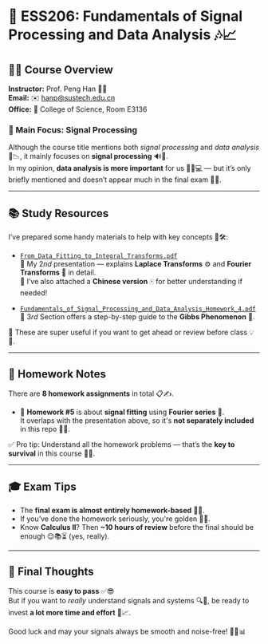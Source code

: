 # 📡 ESS206: Fundamentals of Signal Processing and Data Analysis 🎶📈

## 👨‍🏫 Course Overview

**Instructor:** Prof. Peng Han 👨‍🔬  
**Email:** ✉️ hanp@sustech.edu.cn  
**Office:** 🏢 College of Science, Room E3136  

### 🎯 Main Focus: Signal Processing

Although the course title mentions both *signal processing* and *data analysis* 🧠📉, it mainly focuses on **signal processing** 🔊📐.  
In my opinion, **data analysis is more important** for us 🤷‍♂️💻 — but it’s only briefly mentioned and doesn’t appear much in the final exam 😤📄.

---

## 📚 Study Resources

I’ve prepared some handy materials to help with key concepts 📖🛠️:

- [`From_Data_Fitting_to_Integral_Transforms.pdf`](https://github.com/JIhaozheng/SUSTech_ESS_Course_Materials/blob/main/ESS206%20Fundamentals%20of%20Signal%20Processing%20and%20Data%20Analysis/presentation/From_Data_Fitting_to_Integral_Transforms.pdf)  
🧾 My $2nd$ presentation — explains **Laplace Transforms** ⚙️ and **Fourier Transforms** 🎵 in detail.  
📄 I’ve also attached a **Chinese version** 🀄 for better understanding if needed!

- [`Fundamentals_of_Signal_Processing_and_Data_Analysis_Homework_4.pdf`](https://github.com/JIhaozheng/SUSTech_ESS_Course_Materials/blob/main/ESS206%20Fundamentals%20of%20Signal%20Processing%20and%20Data%20Analysis/homework/Fundamentals_of_Signal_Processing_and_Data_Analysis_Homework_4.pdf)  
  📌 $3rd$ Section offers a step-by-step guide to the **Gibbs Phenomenon** 🎢.

📎 These are super useful if you want to get ahead or review before class 💡🚀.

---

## 📝 Homework Notes

There are **8 homework assignments** in total 📋✍️.

- 🧩 **Homework #5** is about **signal fitting** using **Fourier series** 🎼.  
  It overlaps with the presentation above, so it's **not separately included** in this repo 🔄📂.

✅ Pro tip: Understand all the homework problems — that’s the **key to survival** in this course 🔑🧠.

---

## 🎓 Exam Tips

- The **final exam is almost entirely homework-based** 🔁📘.
- If you’ve done the homework seriously, you're golden 💪💯.
- Know **Calculus II**? Then **~10 hours of review** before the final should be enough 😌📚⏳ (yes, really).

---

## 💬 Final Thoughts

This course is **easy to pass** ✅😎  
But if you want to *really* understand signals and systems 🔍🧠, be ready to invest **a lot more time and effort** 💼📈.

Good luck and may your signals always be smooth and noise-free! 📡✨📊

